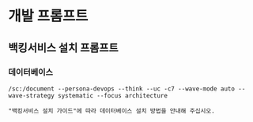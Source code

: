 # 개발 프롬프트

## 백킹서비스 설치 프롬프트 
### 데이터베이스 
```
/sc:/document --persona-devops --think --uc -c7 --wave-mode auto --wave-strategy systematic --focus architecture

"백킹서비스 설치 가이드"에 따라 데이터베이스 설치 방법을 안내해 주십시오.
```
